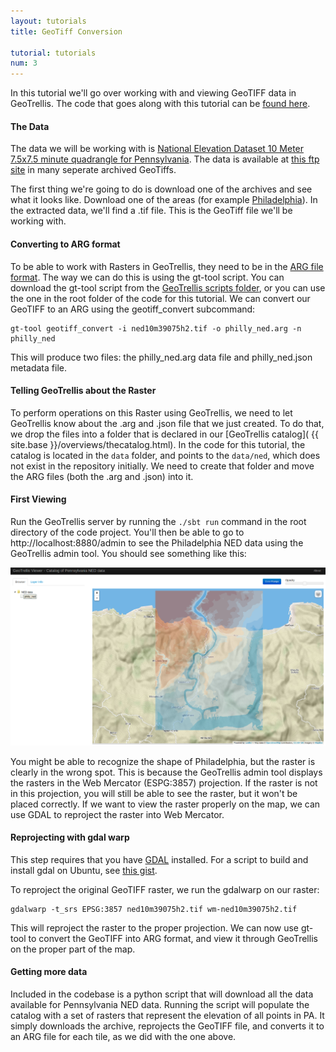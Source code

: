 ```yaml
---
layout: tutorials
title: GeoTiff Conversion

tutorial: tutorials
num: 3
---
```


In this tutorial we'll go over working with and viewing GeoTIFF data in GeoTrellis. The code that goes along with this tutorial can be [found here](https://github.com/lossyrob/gt-ned-tutorial).

#### The Data

The data we will be working with is [National Elevation Dataset 10 Meter 7.5x7.5 minute quadrangle for Pennsylvania](http://www.pasda.psu.edu/uci/MetadataDisplay.aspx?entry=PASDA&file=ned_10meter_quads.xml&dataset=10). The data is available at [this ftp site](ftp://www.pasda.psu.edu/pub/pasda/ned/10meter_quads/) in many seperate archived GeoTiffs. 

The first thing we're going to do is download one of the archives and see what it looks like. Download one of the areas (for example [Philadelphia](ftp://www.pasda.psu.edu/pub/pasda/ned/10meter_quads/ned10m_PHILADELPHIA_PA_39075h2.zip)). In the extracted data, we'll find a .tif file. This is the GeoTiff file we'll be working with.

#### Converting to ARG format

To be able to work with Rasters in GeoTrellis, they need to be in the [ARG file format](https://github.com/geotrellis/geotrellis/wiki/ARG-Specification). The way we can do this is using the gt-tool script. You can download the gt-tool script from the [GeoTrellis scripts folder](https://raw.github.com/geotrellis/geotrellis/master/scripts/gt-tool), or you can use the one in the root folder of the code for this tutorial. We can convert our GeoTIFF to an ARG using the geotiff_convert subcommand:

    gt-tool geotiff_convert -i ned10m39075h2.tif -o philly_ned.arg -n philly_ned
    
This will produce two files: the philly_ned.arg data file and philly_ned.json metadata file. 

#### Telling GeoTrellis about the Raster

To perform operations on this Raster using GeoTrellis, we need to let GeoTrellis know about the .arg and .json file that we just created. To do that, we drop the files into a folder that is declared in our [GeoTrellis catalog]( {{ site.base }}/overviews/thecatalog.html). In the code for this tutorial, the catalog is located in the ```data``` folder, and points to the ```data/ned```, which does not exist in the repository initially. We need to create that folder and move the ARG files (both the .arg and .json) into it. 

#### First Viewing

Run the GeoTrellis server by running the ```./sbt run``` command in the root directory of the code project. You'll then be able to go to http://localhost:8880/admin to see the Philadelphia NED data using the GeoTrellis admin tool. You should see something like this:

<img src="/images/tutorials/geotiff-preproj.png" style="width: 600px;"/>

You might be able to recognize the shape of Philadelphia, but the raster is clearly in the wrong spot. This is because the GeoTrellis admin tool displays the rasters in the Web Mercator (ESPG:3857) projection. If the raster is not in this projection, you will still be able to see the raster, but it won't be placed correctly. If we want to view the raster properly on the map, we can use GDAL to reproject the raster into Web Mercator.

#### Reprojecting with gdal warp

This step requires that you have [GDAL](http://www.gdal.org/) installed. For a script to build and install gdal on Ubuntu, see [this gist](https://gist.github.com/lossyrob/4348503).

To reproject the original GeoTIFF raster, we run the gdalwarp on our raster:

    gdalwarp -t_srs EPSG:3857 ned10m39075h2.tif wm-ned10m39075h2.tif
    
This will reproject the raster to the proper projection. We can now use gt-tool to convert the GeoTIFF into ARG format, and view it through GeoTrellis on the proper part of the map.

#### Getting more data

Included in the codebase is a python script that will download all the data available for Pennsylvania NED data. Running the script will populate the catalog with a set of rasters that represent the elevation of all points in PA. It simply downloads the archive, reprojects the GeoTIFF file, and converts it to an ARG file for each tile, as we did with the one above.
